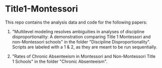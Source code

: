 # Title1-Montessori

This repo contains the analysis data and code for the following papers:

1. "Multilevel modeling resolves ambiguities in analyses of discipline disproportionality: A demonstration comparing Title 1 Montessori and non-Montessori schools" in the folder "Discipline Disproportionality". Scripts are labeled with a 1 & 2, as they are meant to be run sequentially. 

2. "Rates of Chronic Absenteeism in Montessori and Non-Montessori Title 1 Schools" in the folder "Chronic Absenteeism".
